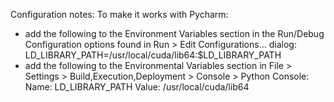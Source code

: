 Configuration notes:
To make it works with Pycharm:
- add the following to the Environment Variables section in the Run/Debug Configuration options found in Run > Edit Configurations... dialog:
    LD_LIBRARY_PATH=/usr/local/cuda/lib64:$LD_LIBRARY_PATH
- add the following to the Environmental Variables section in File > Settings > Build,Execution,Deployment > Console > Python Console:
    Name: LD_LIBRARY_PATH
    Value: /usr/local/cuda/lib64
